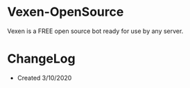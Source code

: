 # Vexen-OpenSource
 Vexen is a FREE open source bot ready for use by any server.
 # ChangeLog
- Created 3/10/2020
